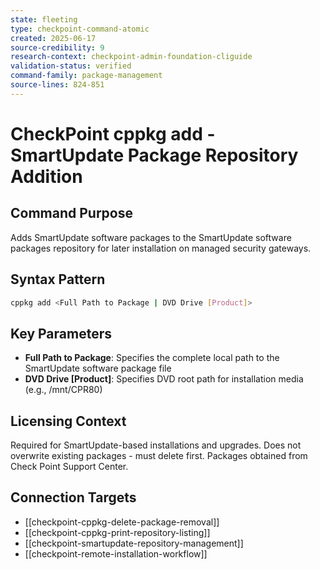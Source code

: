 ```yaml
---
state: fleeting
type: checkpoint-command-atomic
created: 2025-06-17
source-credibility: 9
research-context: checkpoint-admin-foundation-cliguide
validation-status: verified
command-family: package-management
source-lines: 824-851
---
```


# CheckPoint cppkg add - SmartUpdate Package Repository Addition

## Command Purpose
Adds SmartUpdate software packages to the SmartUpdate software packages repository for later installation on managed security gateways.

## Syntax Pattern
```bash
cppkg add <Full Path to Package | DVD Drive [Product]>
```

## Key Parameters
- **Full Path to Package**: Specifies the complete local path to the SmartUpdate software package file
- **DVD Drive [Product]**: Specifies DVD root path for installation media (e.g., /mnt/CPR80)

## Licensing Context
Required for SmartUpdate-based installations and upgrades. Does not overwrite existing packages - must delete first. Packages obtained from Check Point Support Center.

## Connection Targets
- [[checkpoint-cppkg-delete-package-removal]]
- [[checkpoint-cppkg-print-repository-listing]]
- [[checkpoint-smartupdate-repository-management]]
- [[checkpoint-remote-installation-workflow]]